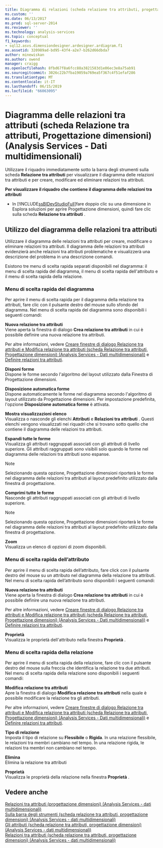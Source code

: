 ```yaml
---
title: Diagramma di relazioni (scheda relazione tra attributi, progettazione dimensioni) dell'attributo (Analysis Services - dati multidimensionali) | Microsoft Docs
ms.custom: ''
ms.date: 06/13/2017
ms.prod: sql-server-2014
ms.reviewer: ''
ms.technology: analysis-services
ms.topic: conceptual
f1_keywords:
- sql12.asvs.dimensiondesigner.ardesigner.ardiagram.f1
ms.assetid: 320989ad-bd95-43f4-a2e7-b262d66dbda7
author: minewiskan
ms.author: owend
manager: craigg
ms.openlocfilehash: 8fbd67f8a6fcc88a3821583d1e06ec3e8a75ab91
ms.sourcegitcommit: 3026c22b7fba19059a769ea5f367c4f51efaf286
ms.translationtype: MT
ms.contentlocale: it-IT
ms.lasthandoff: 06/15/2019
ms.locfileid: "66063095"
---
```

# <a name="attribute-relationship-diagram-attribute-relationship-designer-tab-dimension-designer-analysis-services---multidimensional-data"></a>Diagramma delle relazioni tra attributi (scheda Relazione tra attributi, Progettazione dimensioni) (Analysis Services - Dati multidimensionali)
  Utilizzare il riquadro immediatamente sotto la barra degli strumenti sulla scheda **Relazione tra attributi** per visualizzare il diagramma delle relazioni tra attributi e per creare, modificare ed eliminare relazioni tra attributi.  
  
 **Per visualizzare il riquadro che contiene il diagramma delle relazioni tra attributi**  
  
-   In [!INCLUDE[ssBIDevStudioFull](../includes/ssbidevstudiofull-md.md)]fare doppio clic su una dimensione in Esplora soluzioni per aprire Progettazione dimensioni, quindi fare clic sulla scheda **Relazione tra attributi** .  
  
## <a name="using-the-attribute-relationship-diagram"></a>Utilizzo del diagramma delle relazioni tra attributi  
 Utilizzare il diagramma delle relazioni tra attributi per creare, modificare o eliminare relazioni tra attributi. Il diagramma delle relazioni tra attributi evidenzierà anche relazioni tra attributi problematiche e visualizzerà una descrizione del problema in una descrizione comandi.  
  
 Esistono tre menu di scelta rapida separati disponibili nel diagramma: il menu di scelta rapida del diagramma, il menu di scelta rapida dell'attributo e il menu di scelta rapida della relazione.  
  
### <a name="diagram-shortcut-menu"></a>Menu di scelta rapida del diagramma  
 Per aprire il menu di scelta rapida per il diagramma della relazione tra attributi, fare clic con il pulsante destro del mouse sullo sfondo del diagramma. Nel menu di scelta rapida del diagramma sono disponibili i seguenti comandi:  
  
 **Nuova relazione tra attributi**  
 Viene aperta la finestra di dialogo **Crea relazione tra attributi** in cui è possibile definire una nuova relazione tra attributi.  
  
 Per altre informazioni, vedere [Creare finestre di dialogo Relazione tra attributi e Modifica relazione tra attributi &#40;scheda Relazione tra attributi, Progettazione dimensioni&#41; &#40;Analysis Services - Dati multidimensionali&#41;](create-edit-attribute-relationships-dialog-boxes-analysis-services-multidimensional-data.md) e [Definire relazioni tra attributi](multidimensional-models/attribute-relationships-define.md).  
  
 **Disponi forme**  
 Dispone le forme secondo l'algoritmo del layout utilizzato dalla Finestra di Progettazione dimensioni.  
  
 **Disposizione automatica forme**  
 Dispone automaticamente le forme nel diagramma secondo l'algoritmo di layout utilizzato da Progettazione dimensioni. Per impostazione predefinita, l'opzione **Disposizione automatica forme** è attivata.  
  
 **Mostra visualizzazioni elenco**  
 Visualizza o nasconde gli elenchi **Attributi** e **Relazioni tra attributi** . Questi elenchi vengono visualizzati nei riquadri che si trovano sotto quello che contiene il diagramma delle relazioni tra attributi.  
  
 **Espandi tutte le forme**  
 Visualizza gli attributi raggruppati associati con gli attributi di livello superiore. Gli attributi raggruppati sono visibili solo quando le forme nel diagramma delle relazioni tra attributi sono espanse.  
  
> [!NOTE]  
>  Selezionando questa opzione, Progettazione dimensioni riporterà le forme nel diagramma delle relazioni tra attributi al layout predefinito utilizzato dalla finestra di progettazione.  
  
 **Comprimi tutte le forme**  
 Nasconde gli attributi raggruppati associati con gli attributi di livello superiore.  
  
> [!NOTE]  
>  Selezionando questa opzione, Progettazione dimensioni riporterà le forme nel diagramma delle relazioni tra attributi al layout predefinito utilizzato dalla finestra di progettazione.  
  
 **Zoom**  
 Visualizza un elenco di opzioni di zoom disponibili.  
  
### <a name="attribute-shortcut-menu"></a>Menu di scelta rapida dell’attributo  
 Per aprire il menu di scelta rapida dell’attributo, fare click con il pulsante destro del mouse su un attributo nel diagramma della relazione tra attributi. Nel menu di scelta rapida dell’attributo sono disponibili i seguenti comandi:  
  
 **Nuova relazione tra attributi**  
 Viene aperta la finestra di dialogo **Crea relazione tra attributi** in cui è possibile definire una nuova relazione tra attributi.  
  
 Per altre informazioni, vedere [Creare finestre di dialogo Relazione tra attributi e Modifica relazione tra attributi &#40;scheda Relazione tra attributi, Progettazione dimensioni&#41; &#40;Analysis Services - Dati multidimensionali&#41;](create-edit-attribute-relationships-dialog-boxes-analysis-services-multidimensional-data.md) e [Definire relazioni tra attributi](multidimensional-models/attribute-relationships-define.md).  
  
 **Proprietà**  
 Visualizza le proprietà dell'attributo nella finestra **Proprietà** .  
  
### <a name="relationship-shortcut-menu"></a>Menu di scelta rapida della relazione  
 Per aprire il menu di scelta rapida della relazione, fare clic con il pulsante destro del mouse sulla freccia che identifica la relazione tra due attributi. Nel menu di scelta rapida della relazione sono disponibili i seguenti comandi:  
  
 **Modifica relazione tra attributi**  
 Apre la finestra di dialogo **Modifica relazione tra attributi** nella quale è possibile modificare la relazione tra gli attributi.  
  
 Per altre informazioni, vedere [Creare finestre di dialogo Relazione tra attributi e Modifica relazione tra attributi &#40;scheda Relazione tra attributi, Progettazione dimensioni&#41; &#40;Analysis Services - Dati multidimensionali&#41;](create-edit-attribute-relationships-dialog-boxes-analysis-services-multidimensional-data.md) e [Definire relazioni tra attributi](multidimensional-models/attribute-relationships-define.md).  
  
 **Tipo di relazione**  
 Imposta il tipo di relazione su **Flessibile** o **Rigida**. In una relazione flessibile, le relazioni tra membri cambiano nel tempo. In una relazione rigida, le relazioni tra membri non cambiano nel tempo.  
  
 **Elimina**  
 Elimina la relazione tra attributi  
  
 **Proprietà**  
 Visualizza le proprietà della relazione nella finestra **Proprietà** .  
  
## <a name="see-also"></a>Vedere anche  
 [Relazioni tra attributi &#40;progettazione dimensioni&#41; &#40;Analysis Services - dati multidimensionali&#41;](attribute-relationships-dimension-designer-analysis-services-multidimensional-data.md)   
 [Sulla barra degli strumenti &#40;scheda relazione tra attributi, progettazione dimensioni&#41; &#40;Analysis Services - dati multidimensionali&#41;](toolbar-attribute-relationship-dimension-designer-analysis-services-multidimensional-data.md)   
 [Gli attributi &#40;scheda relazione tra attributi, progettazione dimensioni&#41; &#40;Analysis Services - dati multidimensionali&#41;](attributes-designer-tab-dimension-designer-analysis-services-multidimensional-data.md)   
 [Relazioni tra attributi &#40;scheda relazione tra attributi, progettazione dimensioni&#41; &#40;Analysis Services - dati multidimensionali&#41;](attribute-relationships-designer-tab-dimension-designer-analysis-services-multidimensional-data.md)  
  
  
